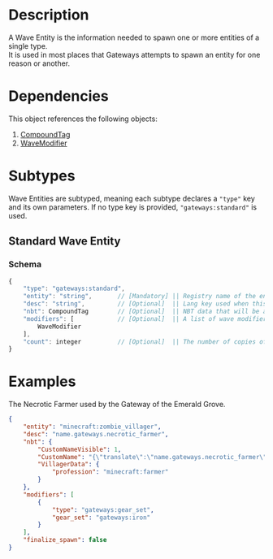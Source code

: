 # Description
A Wave Entity is the information needed to spawn one or more entities of a single type.  
It is used in most places that Gateways attempts to spawn an entity for one reason or another.  

# Dependencies
This object references the following objects:
1. [CompoundTag](../../../../../Placebo/blob/-/schema/CompoundTag.md)
2. [WaveModifier](./WaveModifier.md)

# Subtypes
Wave Entities are subtyped, meaning each subtype declares a `"type"` key and its own parameters.
If no type key is provided, `"gateways:standard"` is used.

## Standard Wave Entity

### Schema
```js
{
    "type": "gateways:standard",
    "entity": "string",       // [Mandatory] || Registry name of the entity being spawned.
    "desc": "string",         // [Optional]  || Lang key used when this wave entity is displayed in a tooltip. If absent, the default lang key of the entity type used.
    "nbt": CompoundTag        // [Optional]  || NBT data that will be applied to the entity. Default value = empty NBT.
    "modifiers": [            // [Optional]  || A list of wave modifiers for the entity. Default value = no modifiers.
        WaveModifier
    ],
    "count": integer          // [Optional]  || The number of copies of this entity to spawn. Default value = 1.
}
```

# Examples
The Necrotic Farmer used by the Gateway of the Emerald Grove.
```json
{
    "entity": "minecraft:zombie_villager",
    "desc": "name.gateways.necrotic_farmer",
    "nbt": {
        "CustomNameVisible": 1,
        "CustomName": "{\"translate\":\"name.gateways.necrotic_farmer\",\"color\":\"red\"}",
        "VillagerData": {
            "profession": "minecraft:farmer"
        }
    },
    "modifiers": [
        {
            "type": "gateways:gear_set",
            "gear_set": "gateways:iron"
        }
    ],
    "finalize_spawn": false
}
```